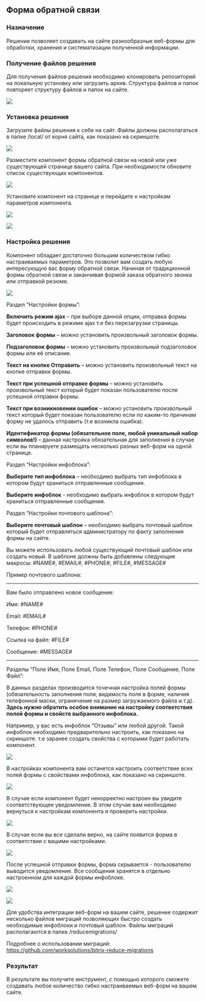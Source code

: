 ## Форма обратной связи ##

### Назначение ###

Решение позволяет создавать на сайте разнообразные веб-формы для обработки, хранения и систематизации полученной информации.

### Получение файлов решения ###

Для получения файлов решения необходимо клонировать репозиторий на локальную установку или загрузить архив. Структура файлов и папок повторяет структуру файлов и папок на сайте.

![](readme_images/Screenshot_1.png)

### Установка решения ###

Загрузите файлы решения к себе на сайт. Файлы должны располагаться в папке /local/ от корня сайта, как показано на скриншоте.

![](readme_images/Screenshot_2.png)

Разместите компонент формы обратной связи на новой или уже существующей странице вашего сайта. При необходимости обновите список существующих компонентов.

![](readme_images/Screenshot_3.png)

Установите компонент на странице и перейдите к настройкам параметров компонента.

![](readme_images/Screenshot_4.png)

![](readme_images/Screenshot_5.png)

### Настройка решения ###

Компонент обладает достаточно большим количеством гибко настраиваемых параметров. Это позволит вам создать любую интересующую вас форму обратной связи. Начиная от традиционной формы обратной связи и заканчивая формой заказа обратного звонка или отправкой резюме. 

![](readme_images/Screenshot_6.png)

Раздел “Настройки формы”:

**Включить режим ajax** – при выборе данной опции, отправка формы будет происходить в режиме ajax т.е без перезагрузки страницы.

**Заголовок формы** – можно установить произвольный заголовок формы.

**Подзаголовок формы** – можно установить произвольный подзаголовок формы или её описание.

**Текст на кнопке Отправить** – можно установить произвольный текст на кнопке отправки формы.

**Текст при успешной отправке формы** – можно установить произвольный текст который будет показан пользователю после успешной отправки формы.

**Текст при возникновении ошибок** – можно установить произвольный текст который будет показан пользователю если по каким-то причинам форму не удалось отправить (т.е возникла ошибка).

**Идентификатор формы (обязательное поле, любой уникальный набор символов!)** – данная настройка обязательная для заполнения в случае если вы планируете размещать несколько разных веб-форм на одной странице. 

Раздел “Настройки инфоблока”:

**Выберите тип инфоблока** – необходимо выбрать тип инфоблока в котором будут храниться отправленные сообщения.

**Выберите инфоблок** - необходимо выбрать инфоблок в котором будут храниться отправленные сообщения.

Раздел “Настройки почтового шаблона”:

**Выберите почтовый шаблон** – необходимо выбрать почтовый шаблон который будет отправляться администратору по факту заполнения формы на сайте.

Вы можете использовать любой существующий почтовый шаблон или создать новый. В шаблоне должны быть добавлены следующие макросы: #NAME#, #EMAIL#, #PHONE#, #FILE#, #MESSAGE#

Пример почтового шаблона:

----

Вам было отправлено новое сообщение:

Имя: #NAME#

Email: #EMAIL#

Телефон: #PHONE#

Ссылка на файл: #FILE#

Сообщение: #MESSAGE#

----

Разделы “Поле Имя, Поле Email, Поле Телефон, Поле Сообщение, Поле Файл”:

В данных разделах производится точечная настройка полей формы (обязательность заполнения поля, видимость поля в форме, наличия телефонной маски, ограничение на размер загружаемого файла и.т.д). **Здесь нужно обратить особое внимание на настройку соответствия полей формы и свойств выбранного инфоблока.**

Например, у вас есть инфоблок “Отзывы” или любой другой. Такой инфоблок необходимо предварительно настроить, как показано на скриншоте. т.е заранее создать свойства с которыми будет работать компонент.

![](readme_images/Screenshot_7.png)

В настройках компонента вам останется настроить соответствие всех полей формы с свойствами инфоблока, как показано на скриншоте.

![](readme_images/Screenshot_8.png)

В случае если компонент будет некорректно настроен вы увидите соответствующее уведомление. В этом случае вам необходимо вернуться к настройкам компонента и проверить настройки.

![](readme_images/Screenshot_9.png)

В случае если вы все сделали верно, на сайте появится форма в соответствии с вашими настройками.

![](readme_images/Screenshot_10.png)

После успешной отправки формы, форма скрывается - пользователю выводится уведомление. Все сообщения хранятся в отдельно настроенном для каждой формы инфоблоке.

![](readme_images/Screenshot_11.png)

![](readme_images/Screenshot_12.png)

Для удобства интеграции веб-форм на вашем сайте, решение содержит несколько файлов миграций позволяющих быстро создать необходимые инфоблоки и почтовый шаблон. Файлы миграций располагаются в папке /reducemigrations/

Подробнее о использовании миграций: https://github.com/worksolutions/bitrix-reduce-migrations

### Результат ###

В результате вы получите инструмент, с помощью которого сможете создавать любое количество гибко настраиваемых веб-форм на вашем сайте.

